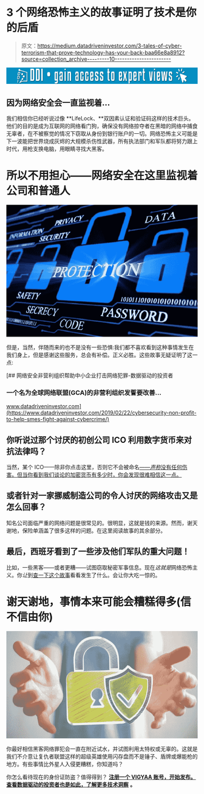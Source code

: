 # 3 个网络恐怖主义的故事证明了技术是你的后盾

> 原文：<https://medium.datadriveninvestor.com/3-tales-of-cyber-terrorism-that-prove-technology-has-your-back-baa66e8a8912?source=collection_archive---------10----------------------->

[![](img/e533fb2fb31a7270ee25c97579054206.png)](http://www.track.datadriveninvestor.com/1B9E)

## 因为网络安全会一直监视着…

我们相信你已经听说过像 **LifeLock、**双因素认证和验证码这样的技术巨头。他们的目的是成为互联网的网络看门狗，确保没有网络掠夺者在黑暗的网络中捕食无辜者，在不被察觉的情况下窃取从身份到银行账户的一切。网络恐怖主义可能是下一波能把世界烧成灰烬的大规模杀伤性武器，所有执法部门和军队都将努力跟上时代，用枪支换电脑，用眼睛寻找大黑客。

# 所以不用担心——网络安全在这里监视着公司和普通人

![](img/d0f48a324e7b64d3e0b5b62cb892b838.png)

但是，当然，伴随而来的也不是没有一些恐惧:我们都不喜欢看到这种事情发生在我们身上，但是感谢这些服务，总会有补偿。正义必胜。这些故事无疑证明了这一点:

[](https://www.datadriveninvestor.com/2019/02/22/cybersecurity-non-profit-to-help-smes-fight-against-cybercrime/) [## 网络安全非营利组织帮助中小企业打击网络犯罪-数据驱动的投资者

### 一个名为全球网络联盟(GCA)的非营利组织发誓要改善…

www.datadriveninvestor.com](https://www.datadriveninvestor.com/2019/02/22/cybersecurity-non-profit-to-help-smes-fight-against-cybercrime/) 

## 你听说过那个讨厌的初创公司 ICO 利用数字货币来对抗法律吗？

当然，某个 ICO——除非你点击这里，否则它不会被命名[——*声称*没有任何伤害。但当你看到我们谈论的加密货币有多少时，你会发现很难相信这一点。](https://vigyaa.com/@pierre/startup-ico-gets-slapped-by-swiss-financial-watchdog-863507f4/)

## 或者针对一家挪威制造公司的令人讨厌的网络攻击又是怎么回事？

知名公司面临严重的网络问题是很常见的。很明显，这就是钱的来源。然而，谢天谢地，保险单涵盖了很多这样的问题。在这里阅读故事的其余部分。

## 最后，西班牙看到了一些涉及他们军队的重大问题！

比如，一些黑客——或者更糟——试图窃取秘密军事信息。现在*这就是*网络恐怖主义。你*让*到[查一下这个故事](https://vigyaa.com/@pierre/spain-facing-viral-internet-attack-for-high-tech-military-info-863507f4/)看看发生了什么。会让你大吃一惊的。

# 谢天谢地，事情本来可能会糟糕得多(信不信由你)

![](img/cef5696bfe830f5dd5384618ee1d455e.png)

你最好相信黑客网络罪犯会一直在附近试水，并试图利用太特权或无辜的。这就是我们不介意让复仇者联盟这样的超级英雄使用闪存盘而不是锤子、盾牌或爆能枪的地方。有些事情比外星人入侵更糟糕，你知道吗？

你怎么看待现在的身份证防盗？值得得到？ [**注册一个 VIGYAA 账号，开始发布。**](https://vigyaa.com/accounts/login/) [**查看数据驱动的投资者也是如此，了解更多技术洞察**](http://datadriveninvestor.com) **。**